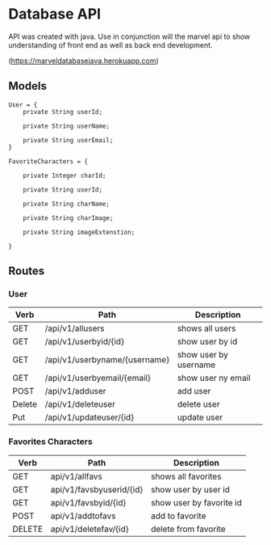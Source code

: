 # Database API 

API was created with java. Use in conjunction will the marvel api to show understanding of 
front end as well as back end development. 

 (https://marveldatabasejava.herokuapp.com)
## Models
```
User = {
	private String userId;

	private String userName;

	private String userEmail;
}

FavoriteCharacters = {

	private Integer charId;

	private String userId;

	private String charName;

	private String charImage;

	private String imageExtenstion;

}
```
## Routes
### User

| Verb   | Path                          | Description           |
|--------|-------------------------------|-----------------------|
| GET    | /api/v1/allusers              | shows all users       |
| GET    | /api/v1/userbyid/{id}         | show user by id       |
| GET    | /api/v1/userbyname/{username} | show user by username |
| GET    | /api/v1/userbyemail/{email}   | show user ny email    |
| POST   | /api/v1/adduser               | add user              |
| Delete | /api/v1/deleteuser            | delete user           |
| Put    | /api/v1/updateuser/{id}       | update user           |

### Favorites Characters

| Verb   | Path                     | Description              |
|--------|--------------------------|--------------------------|
| GET    | api/v1/allfavs           | shows all favorites      |
| GET    | api/v1/favsbyuserid/{id} | show user by user id     |
| GET    | api/v1/favsbyid/{id}     | show user by favorite id |
| POST   | api/v1/addtofavs         | add to favorite          |
| DELETE | api/v1/deletefav/{id}    | delete from favorite     |

